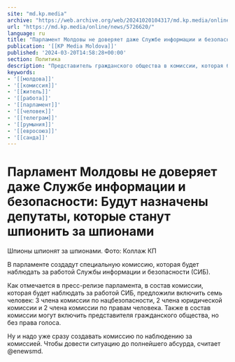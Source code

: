```yaml
---
site: "md.kp.media"
archive: "https://web.archive.org/web/20241020104317/md.kp.media/online/news/5726620/"
url: "https://md.kp.media/online/news/5726620/"
language: ru
title: "Парламент Молдовы не доверяет даже Службе информации и безопасности: Будут назначены депутаты, которые станут шпионить за шпионами"
publication: '[[KP Media Moldova]]'
published: '2024-03-20T14:58:28+00:00'
section: Политика
description: "Представитель гражданского общества в комиссии, которая будет наблюдать за работой СИБ, останется без права голоса"
keywords:
- '[[молдова]]'
- '[[комиссия]]'
- '[[житель]]'
- '[[работа]]'
- '[[парламент]]'
- '[[человек]]'
- '[[телеграм]]'
- '[[румыния]]'
- '[[евросоюз]]'
- '[[санда]]'
---
```


# Парламент Молдовы не доверяет даже Службе информации и безопасности: Будут назначены депутаты, которые станут шпионить за шпионами

Шпионы шпионят за шпионами. Фото: Коллаж КП

В парламенте создадут специальную комиссию, которая будет наблюдать за работой Службы информации и безопасности (СИБ).

Как отмечается в пресс-релизе парламента, в состав комиссии, которая будет наблюдать за работой СИБ, предложили включить семь человек: 3 члена комиссии по нацбезопасности, 2 члена юридической комиссии и 2 члена комиссии по правам человека. Также в состав комиссии могут включить представителя гражданского общества, но без права голоса.

Ну и надо уже сразу создавать комиссию по наблюдению за комиссией. Чтобы довести ситуацию до полнейшего абсурда, считает @enewsmd.